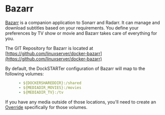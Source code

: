 # Bazarr

[Bazarr](https://www.bazarr.media/) is a companion application to Sonarr and Radarr. It can manage and download subtitles based on your requirements. You define your preferences by TV show or movie and Bazarr takes care of everything for you.

The GIT Repository for Bazarr is located at [https://github.com/linuxserver/docker-bazarr](https://github.com/linuxserver/docker-bazarr)

By default, the DockSTARTer configuration of Bazarr will map to the following volumes:

```yaml
      - ${DOCKERSHAREDDIR}:/shared
      - ${MEDIADIR_MOVIES}:/movies
      - ${MEDIADIR_TV}:/tv
```

If you have any media outside of those locations, you'll need to create an [Override](https://dockstarter.com/advanced/overrides/) specifically for those volumes.
